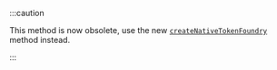 :::caution

This method is now obsolete, use the new [`createNativeTokenFoundry`](./create-native-token-foundary.md) method instead.

:::